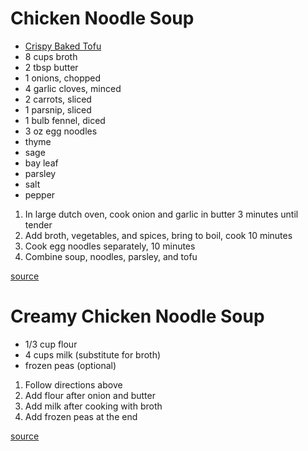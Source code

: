 # Chicken Noodle Soup

* [Crispy Baked Tofu](./crispy-baked-tofu)
* 8 cups broth
* 2 tbsp butter
* 1 onions, chopped
* 4 garlic cloves, minced
* 2 carrots, sliced
* 1 parsnip, sliced
* 1 bulb fennel, diced
* 3 oz egg noodles
* thyme
* sage
* bay leaf
* parsley
* salt
* pepper

1. In large dutch oven, cook onion and garlic in butter 3 minutes until tender
1. Add broth, vegetables, and spices, bring to boil, cook 10 minutes
1. Cook egg noodles separately, 10 minutes
1. Combine soup, noodles, parsley, and tofu

[source](https://ohmyveggies.com/vegetarian-chicken-noodle-soup/)

# Creamy Chicken Noodle Soup

* 1/3 cup flour
* 4 cups milk (substitute for broth)
* frozen peas (optional)

1. Follow directions above
1. Add flour after onion and butter
1. Add milk after cooking with broth
1. Add frozen peas at the end

[source](https://cafedelites.com/creamy-chicken-noodle-soup/)
